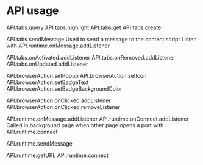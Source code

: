 # API usage

API.tabs.query
API.tabs.highlight
API.tabs.get
API.tabs.create

API.tabs.sendMessage
  Used to send a message to the content script
  Listen with API.runtime.onMessage.addListener 
  
API.tabs.onActivated.addListener
API.tabs.onRemoved.addListener
API.tabs.onUpdated.addListener

API.browserAction.setPopup
API.browserAction.setIcon
API.browserAction.setBadgeText
API.browserAction.setBadgeBackgroundColor

API.browserAction.onClicked.addListener
API.browserAction.onClicked.removeListener

API.runtime.onMessage.addListener
API.runtime.onConnect.addListener
  Called in background page when other page
  opens a port with API.runtime.connect
  
API.runtime.sendMessage

API.runtime.getURL
API.runtime.connect

